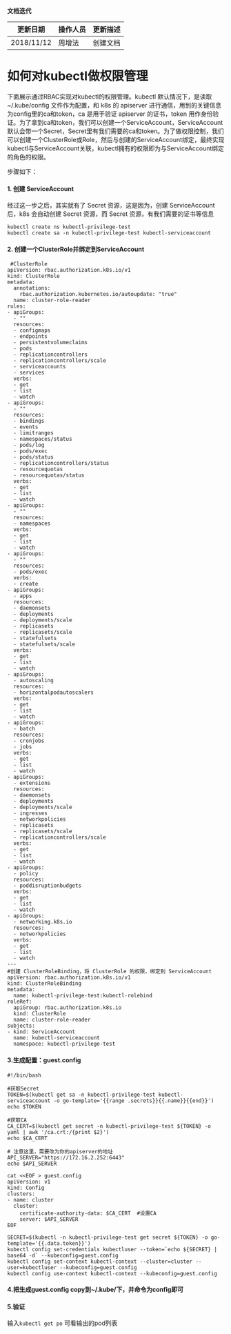 **文档迭代**

|  更新日期 | 操作人员  | 更新描述  |
| ------------ | ------------ | ------------ |
|  2018/11/12 |周增法    | 创建文档  |

#  如何对kubectl做权限管理
 
 下面展示通过RBAC实现对kubectl的权限管理。kubectl 默认情况下，是读取 ~/.kube/config 文件作为配置，和 k8s 的 apiserver 进行通信，用到的关键信息为config里的ca和token，ca 是用于验证 apiserver 的证书，token 用作身份验证。为了拿到ca和token，我们可以创建一个ServiceAccount，ServiceAccount默认会带一个Secret，Secret里有我们需要的ca和token。为了做权限控制，我们可以创建一个ClusterRole或Role，然后与创建的ServiceAccount绑定，最终实现kubectl与ServiceAccount关联，kubectl拥有的权限即为与ServiceAccount绑定的角色的权限。
 
 步骤如下：
#### 1.  创建 ServiceAccount
经过这一步之后，其实就有了 Secret 资源，这是因为，创建 ServiceAccount 后，k8s 会自动创建 Secret 资源，而 Secret 资源，有我们需要的证书等信息
```
kubectl create ns kubectl-privilege-test
kubectl create sa -n kubectl-privilege-test kubectl-serviceaccount
```

#### 2. 创建一个ClusterRole并绑定到ServiceAccount

```
 #ClusterRole
apiVersion: rbac.authorization.k8s.io/v1
kind: ClusterRole
metadata:
  annotations:
    rbac.authorization.kubernetes.io/autoupdate: "true"
  name: cluster-role-reader
rules:
- apiGroups:
  - ""
  resources:
  - configmaps
  - endpoints
  - persistentvolumeclaims
  - pods
  - replicationcontrollers
  - replicationcontrollers/scale
  - serviceaccounts
  - services
  verbs:
  - get
  - list
  - watch
- apiGroups:
  - ""
  resources:
  - bindings
  - events
  - limitranges
  - namespaces/status
  - pods/log
  - pods/exec
  - pods/status
  - replicationcontrollers/status
  - resourcequotas
  - resourcequotas/status
  verbs:
  - get
  - list
  - watch
- apiGroups:
  - ""
  resources:
  - namespaces
  verbs:
  - get
  - list
  - watch
- apiGroups:
  - ""
  resources:
  - pods/exec
  verbs:
  - create
- apiGroups:
  - apps
  resources:
  - daemonsets
  - deployments
  - deployments/scale
  - replicasets
  - replicasets/scale
  - statefulsets
  - statefulsets/scale
  verbs:
  - get
  - list
  - watch
- apiGroups:
  - autoscaling
  resources:
  - horizontalpodautoscalers
  verbs:
  - get
  - list
  - watch
- apiGroups:
  - batch
  resources:
  - cronjobs
  - jobs
  verbs:
  - get
  - list
  - watch
- apiGroups:
  - extensions
  resources:
  - daemonsets
  - deployments
  - deployments/scale
  - ingresses
  - networkpolicies
  - replicasets
  - replicasets/scale
  - replicationcontrollers/scale
  verbs:
  - get
  - list
  - watch
- apiGroups:
  - policy
  resources:
  - poddisruptionbudgets
  verbs:
  - get
  - list
  - watch
- apiGroups:
  - networking.k8s.io
  resources:
  - networkpolicies
  verbs:
  - get
  - list
  - watch
---
#创建 ClusterRoleBinding，将 ClusterRole 的权限，绑定到 ServiceAccount
apiVersion: rbac.authorization.k8s.io/v1
kind: ClusterRoleBinding
metadata:
  name: kubectl-privilege-test:kubectl-rolebind
roleRef:
  apiGroup: rbac.authorization.k8s.io
  kind: ClusterRole
  name: cluster-role-reader
subjects:
- kind: ServiceAccount
  name: kubectl-serviceaccount
  namespace: kubectl-privilege-test
 ```
 
#### 3.生成配置：guest.config 
```
#!/bin/bash

#获取Secret
TOKEN=$(kubectl get sa -n kubectl-privilege-test kubectl-serviceaccount -o go-template='{{range .secrets}}{{.name}}{{end}}')
echo $TOKEN

#获取CA
CA_CERT=$(kubectl get secret -n kubectl-privilege-test ${TOKEN} -o yaml | awk '/ca.crt:/{print $2}')
echo $CA_CERT

# 注意这里，需要改为你的apiserver的地址
API_SERVER="https://172.16.2.252:6443"
echo $API_SERVER

cat <<EOF > guest.config
apiVersion: v1
kind: Config
clusters:
- name: cluster
  cluster:
    certificate-authority-data: $CA_CERT  #设置CA
    server: $API_SERVER
EOF

SECRET=$(kubectl -n kubectl-privilege-test get secret ${TOKEN} -o go-template='{{.data.token}}')
kubectl config set-credentials kubectluser --token=`echo ${SECRET} | base64 -d` --kubeconfig=guest.config
kubectl config set-context kubectl-context --cluster=cluster --user=kubectluser --kubeconfig=guest.config
kubectl config use-context kubectl-context --kubeconfig=guest.config
```
#### 4.把生成guest.config copy到~/.kube/下，并命令为config即可 

#### 5.验证
输入`kubectl get po` 可看输出的pod列表
 